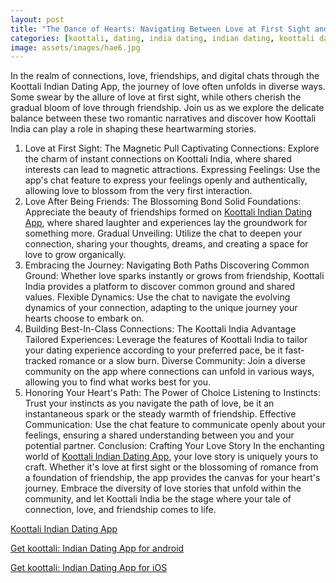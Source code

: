 ```yaml
---
layout: post
title: "The Dance of Hearts: Navigating Between Love at First Sight and the Beauty of Friendship with Koottali India"
categories: [koottali, dating, india dating, indian dating, koottali dating app]
image: assets/images/hae6.jpg
---
```



In the realm of connections, love, friendships, and digital chats through the Koottali Indian Dating App, the journey of love often unfolds in diverse ways. Some swear by the allure of love at first sight, while others cherish the gradual bloom of love through friendship. Join us as we explore the delicate balance between these two romantic narratives and discover how Koottali India can play a role in shaping these heartwarming stories.

1. Love at First Sight: The Magnetic Pull
Captivating Connections: Explore the charm of instant connections on Koottali India, where shared interests can lead to magnetic attractions.
Expressing Feelings: Use the app's chat feature to express your feelings openly and authentically, allowing love to blossom from the very first interaction.
2. Love After Being Friends: The Blossoming Bond
Solid Foundations: Appreciate the beauty of friendships formed on [Koottali Indian Dating App](https://koottali.com/download), where shared laughter and experiences lay the groundwork for something more.
Gradual Unveiling: Utilize the chat to deepen your connection, sharing your thoughts, dreams, and creating a space for love to grow organically.
3. Embracing the Journey: Navigating Both Paths
Discovering Common Ground: Whether love sparks instantly or grows from friendship, Koottali India provides a platform to discover common ground and shared values.
Flexible Dynamics: Use the chat to navigate the evolving dynamics of your connection, adapting to the unique journey your hearts choose to embark on.
4. Building Best-In-Class Connections: The Koottali India Advantage
Tailored Experiences: Leverage the features of Koottali India to tailor your dating experience according to your preferred pace, be it fast-tracked romance or a slow burn.
Diverse Community: Join a diverse community on the app where connections can unfold in various ways, allowing you to find what works best for you.
5. Honoring Your Heart's Path: The Power of Choice
Listening to Instincts: Trust your instincts as you navigate the path of love, be it an instantaneous spark or the steady warmth of friendship.
Effective Communication: Use the chat feature to communicate openly about your feelings, ensuring a shared understanding between you and your potential partner.
Conclusion: Crafting Your Love Story
In the enchanting world of [Koottali Indian Dating App](https://koottali.com/download), your love story is uniquely yours to craft. Whether it's love at first sight or the blossoming of romance from a foundation of friendship, the app provides the canvas for your heart's journey. Embrace the diversity of love stories that unfold within the community, and let Koottali India be the stage where your tale of connection, love, and friendship comes to life.

[Koottali Indian Dating App](https://koottali.com/download)

[Get koottali: Indian Dating App for android](https://play.google.com/store/apps/details?id=com.koottali.app&hl=en_IN&gl=US)

[Get koottali: Indian Dating App for iOS](https://apps.apple.com/us/app/koottali-connect-with-mallus/id6448742453)
